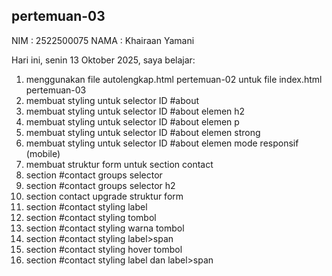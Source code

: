 ﻿## pertemuan-03
NIM : 2522500075
NAMA : Khairaan Yamani

Hari ini, senin 13 Oktober 2025, saya belajar:
<ol>
  <li>menggunakan file autolengkap.html pertemuan-02 untuk file index.html pertemuan-03</li>
  <li>membuat styling untuk selector ID #about</li>
  <li>membuat styling untuk selector ID #about elemen h2</li>
  <li>membuat styling untuk selector ID #about elemen p</li>
  <li>membuat styling untuk selector ID #about elemen strong</li>
  <li>membuat styling untuk selector ID #about elemen mode responsif (mobile)</li>
  <li>membuat struktur form untuk section contact</li>
  <li>section #contact groups selector</li>
  <li>section #contact groups selector h2</li>
  <li>section contact upgrade struktur form</li>
  <li>section #contact styling label</li>
  <li>section #contact styling tombol</li>
  <li>section #contact styling warna tombol</li>
  <li>section #contact styling label>span</li>
  <li>section #contact styling hover tombol</li>
  <li>section #contact styling label dan label>span</li>
  


<ol>